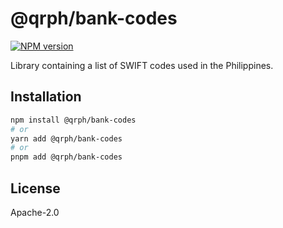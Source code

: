 # @qrph/bank-codes

<a href="https://www.npmjs.com/package/@qrph/bank-codes"><img alt="NPM version" src="https://img.shields.io/npm/v/@qrph/bank-codes.svg?style=for-the-badge&labelColor=000000"></a>

Library containing a list of SWIFT codes used in the Philippines.

## Installation

```bash
npm install @qrph/bank-codes
# or
yarn add @qrph/bank-codes
# or
pnpm add @qrph/bank-codes
```

## License

Apache-2.0
